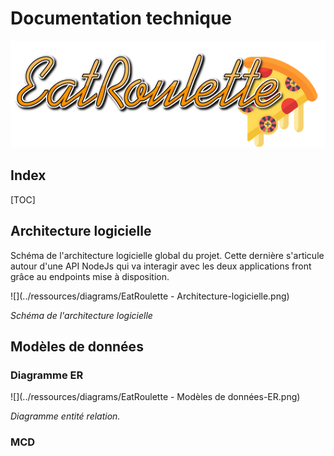 # Documentation technique

![logo](../ressources/img/name/enrich/EatRoulette-large-logo-right-bordless.png)

## Index

[TOC]

## Architecture logicielle

Schéma de l'architecture logicielle global du projet. Cette dernière s'articule autour d'une API NodeJs qui va interagir avec les deux applications front grâce au endpoints mise à disposition.

![](../ressources/diagrams/EatRoulette - Architecture-logicielle.png)

*Schéma de l'architecture logicielle*



## Modèles de données

### Diagramme ER

![](../ressources/diagrams/EatRoulette - Modèles de données-ER.png)

*Diagramme entité relation.*



### MCD


